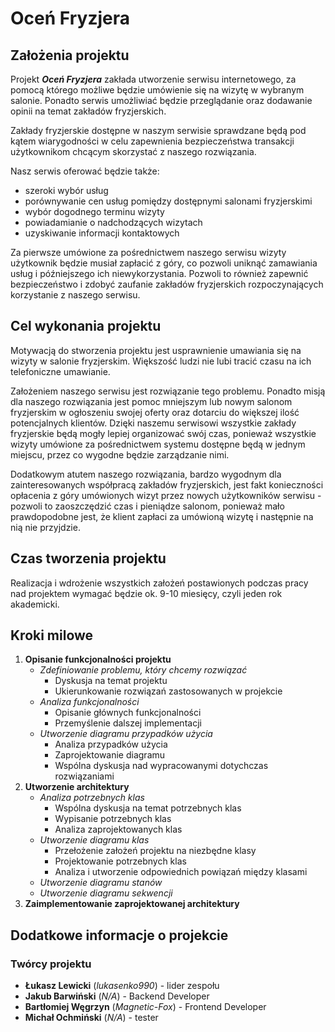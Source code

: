 # Oceń Fryzjera

## Założenia projektu

Projekt ***Oceń Fryzjera*** zakłada utworzenie serwisu internetowego, za pomocą którego możliwe będzie umówienie się na wizytę w wybranym salonie. Ponadto serwis umożliwiać będzie przeglądanie oraz dodawanie opinii na temat zakładów fryzjerskich.

Zakłady fryzjerskie dostępne w naszym serwisie sprawdzane będą pod kątem wiarygodności w celu zapewnienia bezpieczeństwa transakcji użytkownikom chcącym skorzystać z naszego rozwiązania.

Nasz serwis oferować będzie także:
- szeroki wybór usług
- porównywanie cen usług pomiędzy dostępnymi salonami fryzjerskimi
- wybór dogodnego terminu wizyty
- powiadamianie o nadchodzących wizytach
- uzyskiwanie informacji kontaktowych

Za pierwsze umówione za pośrednictwem naszego serwisu wizyty użytkownik będzie musiał zapłacić z góry, co pozwoli uniknąć zamawiania usług i późniejszego ich niewykorzystania.
Pozwoli to również zapewnić bezpieczeństwo i zdobyć zaufanie zakładów fryzjerskich rozpoczynających korzystanie z naszego serwisu.

## Cel wykonania projektu

Motywacją do stworzenia projektu jest usprawnienie umawiania się na wizyty w salonie fryzjerskim. Większość ludzi nie lubi tracić czasu na ich telefoniczne umawianie.

Założeniem naszego serwisu jest rozwiązanie tego problemu. Ponadto misją dla naszego rozwiązania jest pomoc mniejszym lub nowym salonom fryzjerskim w ogłoszeniu swojej oferty oraz dotarciu do większej ilość potencjalnych klientów.
Dzięki naszemu serwisowi wszystkie zakłady fryzjerskie będą mogły lepiej organizować swój czas, ponieważ wszystkie wizyty umówione za pośrednictwem systemu dostępne będą w jednym miejscu, przez co wygodne będzie zarządzanie nimi.

Dodatkowym atutem naszego rozwiązania, bardzo wygodnym dla zainteresowanych współpracą zakładów fryzjerskich, jest fakt konieczności opłacenia z góry umówionych wizyt przez nowych użytkowników serwisu - pozwoli to zaoszczędzić czas i pieniądze salonom, ponieważ mało prawdopodobne jest, że klient zapłaci za umówioną wizytę i następnie na nią nie przyjdzie.

## Czas tworzenia projektu

Realizacja i wdrożenie wszystkich założeń postawionych podczas pracy nad projektem wymagać będzie ok. 9-10 miesięcy, czyli jeden rok akademicki.

## Kroki milowe

1. **Opisanie funkcjonalności projektu**
   - *Zdefiniowanie problemu, który chcemy rozwiązać*
     - Dyskusja na temat projektu
     - Ukierunkowanie rozwiązań zastosowanych w projekcie
   - *Analiza funkcjonalności*
     - Opisanie głównych funkcjonalności
     - Przemyślenie dalszej implementacji
   - *Utworzenie diagramu przypadków użycia*
     - Analiza przypadków użycia
     - Zaprojektowanie diagramu
     - Wspólna dyskusja nad wypracowanymi dotychczas rozwiązaniami
2. **Utworzenie architektury**
   - *Analiza potrzebnych klas*
     - Wspólna dyskusja na temat potrzebnych klas
     - Wypisanie potrzebnych klas
     - Analiza zaprojektowanych klas
   - *Utworzenie diagramu klas*
     - Przełożenie założeń projektu na niezbędne klasy
     - Projektowanie potrzebnych klas
     - Analiza i utworzenie odpowiednich powiązań między klasami
   - *Utworzenie diagramu stanów*
   - *Utworzenie diagramu sekwencji*
3. **Zaimplementowanie zaprojektowanej architektury**

## Dodatkowe informacje o projekcie

### Twórcy projektu

- **Łukasz Lewicki** (*lukasenko990*) - lider zespołu
- **Jakub Barwiński** (*N/A*) - Backend Developer
- **Bartłomiej Węgrzyn** (*Magnetic-Fox*) - Frontend Developer
- **Michał Ochmiński** (*N/A*) - tester